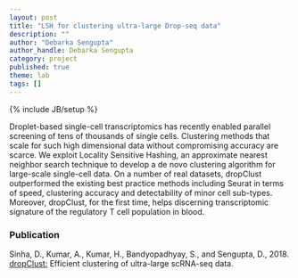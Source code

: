 ```yaml
---
layout: post
title: "LSH for clustering ultra-large Drop-seq data"
description: ""
author: "Debarka Sengupta"
author_handle: Debarka Sengupta
category: project
published: true
theme: lab
tags: []
---
```

{% include JB/setup %}

Droplet-based single-cell transcriptomics has recently enabled parallel screening of tens of thousands of single cells. Clustering methods that scale for such high dimensional data without compromising accuracy are scarce. We exploit Locality Sensitive Hashing, an approximate nearest neighbor search technique to develop a de novo clustering algorithm for large-scale single-cell data. On a number of real datasets, dropClust outperformed the existing best practice methods including Seurat in terms of speed, clustering accuracy and detectability of minor cell sub-types. Moreover, dropClust, for the first time, helps discerning transcriptomic signature of the regulatory T cell population in blood.


<!--![dropClust](https://debarka.github.io/senguptalab/assets/images/dropClust.jpeg){:height="700px" width="700px" style=".center"}-->

### Publication

Sinha, D., Kumar, A., Kumar, H., Bandyopadhyay, S., and Sengupta, D., 2018. [dropClust:][1] Efficient clustering of ultra-large scRNA-seq data.


[1]: https://academic.oup.com/nar/article/46/6/e36/4816215
